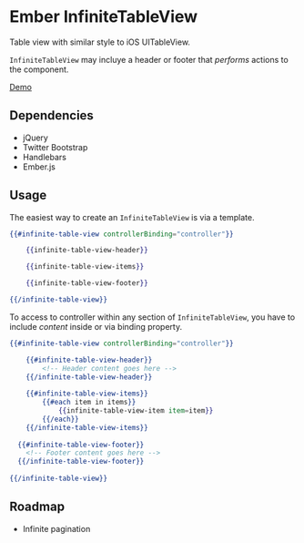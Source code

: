 # Ember InfiniteTableView

Table view with similar style to iOS UITableView.

`InfiniteTableView` may incluye a header or footer that *performs* actions to the component.

[Demo](http://jdmartinez.github.io/ember-infinite-table-view/examples/searching "Demo")

## Dependencies

* jQuery
* Twitter Bootstrap
* Handlebars
* Ember.js

## Usage

The easiest way to create an `InfiniteTableView` is via a template.

```handlebars
{{#infinite-table-view controllerBinding="controller"}}

    {{infinite-table-view-header}}        

    {{infinite-table-view-items}}                

    {{infinite-table-view-footer}}        

{{/infinite-table-view}}      
```   
To access to controller within any section of `InfiniteTableView`, you have to include *content* inside or via binding property. 

```handlebars
{{#infinite-table-view controllerBinding="controller"}}

    {{#infinite-table-view-header}}        
        <!-- Header content goes here -->  
    {{/infinite-table-view-header}}
            
    {{#infinite-table-view-items}}                
        {{#each item in items}}
            {{infinite-table-view-item item=item}}
        {{/each}}
    {{/infinite-table-view-items}}
  
  {{#infinite-table-view-footer}}        
    <!-- Footer content goes here -->  
  {{/infinite-table-view-footer}}
  
{{/infinite-table-view}}      
```
## Roadmap

* Infinite pagination
